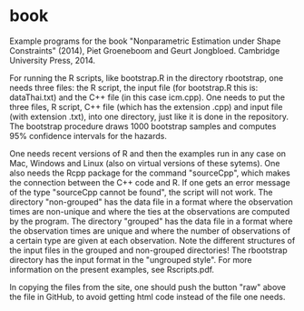 # book
Example programs for the book "Nonparametric Estimation under Shape Constraints" (2014),
Piet Groeneboom and Geurt Jongbloed. Cambridge University Press, 2014.

For running the R scripts, like bootstrap.R in the directory rbootstrap, one needs three
files: the R script, the input file (for bootstrap.R this is: dataThai.txt) and the C++
file (in this case icm.cpp). One needs to put the three files, R script, C++ file (which
has the extension .cpp) and input file (with extension .txt), into one directory, just like
it is done in the repository. The bootstrap procedure draws 1000 bootstrap samples and 
computes 95% confidence intervals for the hazards.

One needs recent versions of R and then the examples run in any case on Mac, Windows and
Linux (also on virtual versions of these sytems). One also needs the Rcpp package
for the command "sourceCpp", which makes the connection between the C++ code and R.
If one gets an error message of the type "sourceCpp cannot be found", the script will not work.
The directory "non-grouped" has the data file in a format where the observation times
are non-unique and where the ties at the observations are computed by the program.
The directory "grouped" has the data file in a format where the observation times
are unique and where the number of observations of a certain type are given at each
observation. Note the different structures of the input files in the grouped and non-grouped
directories! The rbootstrap directory has the input format in the "ungrouped style".
For more information on the present examples, see Rscripts.pdf.

In copying the files from the site, one should push the button "raw" above the file in GitHub,
to avoid getting html code instead of the file one needs.

